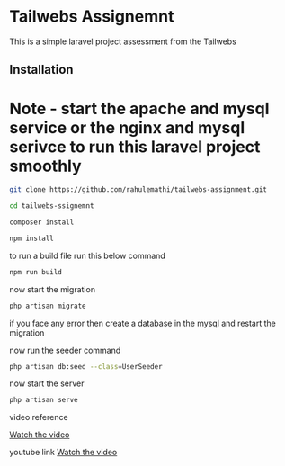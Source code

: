 
# Tailwebs Assignemnt

This is a simple laravel project assessment from the Tailwebs




## Installation

# Note - start the apache and mysql service or the nginx and mysql serivce to run this laravel project smoothly

```bash
git clone https://github.com/rahulemathi/tailwebs-assignment.git
```
```bash
cd tailwebs-ssignemnt
```
```bash
composer install
```
```bash
npm install
```

to run a build file run this below command

```bash
npm run build
```


now start the migration 

```bash
php artisan migrate
```

if you face any error then create a database in the mysql and restart the migration

now run the seeder command 

```bash
php artisan db:seed --class=UserSeeder
```

now start the server

```bash
php artisan serve
```

video reference

[Watch the video](https://github.com/rahulemathi/tailwebs-assignment/blob/main/demo.mp4)

youtube link
[Watch the video](https://www.youtube.com/watch?v=UnMJ8xJ5jew)